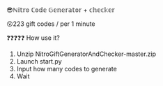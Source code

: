 😎ℕ𝕚𝕥𝕣𝕠 ℂ𝕠𝕕𝕖 𝔾𝕖𝕟𝕖𝕣𝕒𝕥𝕠𝕣 + 𝕔𝕙𝕖𝕔𝕜𝕖𝕣

😮223 gift codes / per 1 minute


❓❓❓❓❓
How use it?
1. Unzip NitroGiftGeneratorAndChecker-master.zip 
2. Launch start.py
3. Input how many codes to generate
4. Wait
